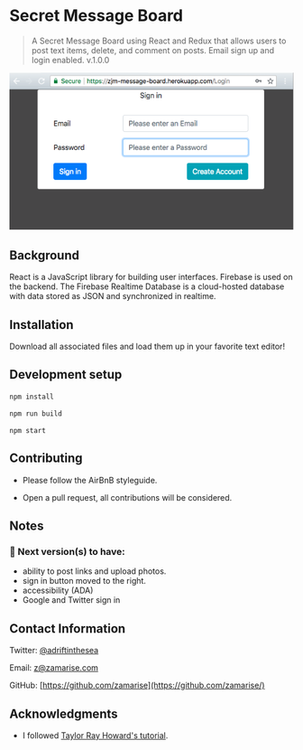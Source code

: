 # Secret Message Board

> A Secret Message Board using React and Redux that allows users to post text items, delete, and comment on posts. Email sign up and login enabled. v.1.0.0

![](secret-message-board.png)

## Background

React is a JavaScript library for building user interfaces. Firebase is used on the backend. The Firebase Realtime Database is a cloud-hosted database with data stored as JSON and synchronized in realtime.

## Installation

Download all associated files and load them up in your favorite text editor!

## Development setup

```
npm install
```

```
npm run build
```

```
npm start
```

## Contributing

- Please follow the AirBnB styleguide.

- Open a pull request, all contributions will be considered.

## Notes

### :eyes: Next version(s) to have:

- ability to post links and upload photos.
- sign in button moved to the right.
- accessibility (ADA)
- Google and Twitter sign in

## Contact Information

Twitter: [@adriftinthesea](https://twitter.com/adriftinthesea)

Email: z@zamarise.com

GitHub: [https://github.com/zamarise](https://github.com/zamarise/)

## Acknowledgments

- I followed [Taylor Ray Howard's tutorial](https://www.youtube.com/playlist?list=PLfU58NU1ve6qwKQd7AGLZsDZ_H0DPqNx8).
